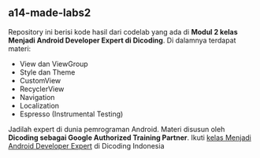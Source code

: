 ## a14-made-labs2
Repository ini berisi kode hasil dari codelab yang ada di **Modul 2 kelas Menjadi Android Developer Expert di Dicoding**.
Di dalamnya terdapat materi:
* View dan ViewGroup
* Style dan Theme
* CustomView
* RecyclerView
* Navigation
* Localization
* Espresso (Instrumental Testing)

Jadilah expert di dunia pemrograman Android. Materi disusun oleh **Dicoding sebagai Google Authorized Training Partner**.
Ikuti [kelas Menjadi Android Developer Expert](https://www.dicoding.com/academies/14/) di Dicoding Indonesia
